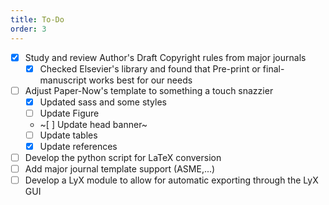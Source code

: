 ```yaml
---
title: To-Do
order: 3
---
```

- [x] Study and review Author's Draft Copyright rules from major journals
	- [x] Checked Elsevier's library and found that Pre-print or final-manuscript works best for our needs
- [ ] Adjust Paper-Now's template to something a touch snazzier
	- [x] Updated sass and some styles
	- [ ] Update Figure
	- ~[ ] Update head banner~
	- [ ] Update tables
	- [x] Update references
- [ ] Develop the python script for LaTeX conversion
- [ ] Add major journal template support (ASME,...)
- [ ] Develop a LyX module to allow for automatic exporting through the LyX GUI